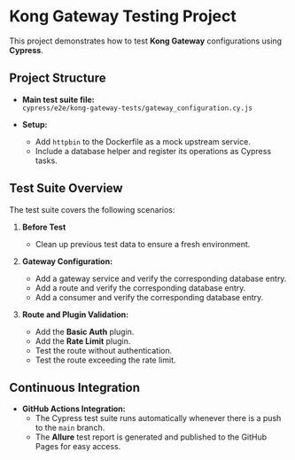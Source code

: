 # Kong Gateway Testing Project

This project demonstrates how to test **Kong Gateway** configurations using **Cypress**.

## Project Structure

- **Main test suite file:**  
  `cypress/e2e/kong-gateway-tests/gateway_configuration.cy.js`

- **Setup:**
  - Add `httpbin` to the Dockerfile as a mock upstream service.
  - Include a database helper and register its operations as Cypress tasks.

## Test Suite Overview

The test suite covers the following scenarios:
1. **Before Test**
   - Clean up previous test data to ensure a fresh environment.

2. **Gateway Configuration:**
   - Add a gateway service and verify the corresponding database entry.
   - Add a route and verify the corresponding database entry.
   - Add a consumer and verify the corresponding database entry.

3. **Route and Plugin Validation:**
   - Add the **Basic Auth** plugin.
   - Add the **Rate Limit** plugin.
   - Test the route without authentication.
   - Test the route exceeding the rate limit.

## Continuous Integration

- **GitHub Actions Integration:**
  - The Cypress test suite runs automatically whenever there is a push to the `main` branch.
  - The **Allure** test report is generated and published to the GitHub Pages for easy access.
